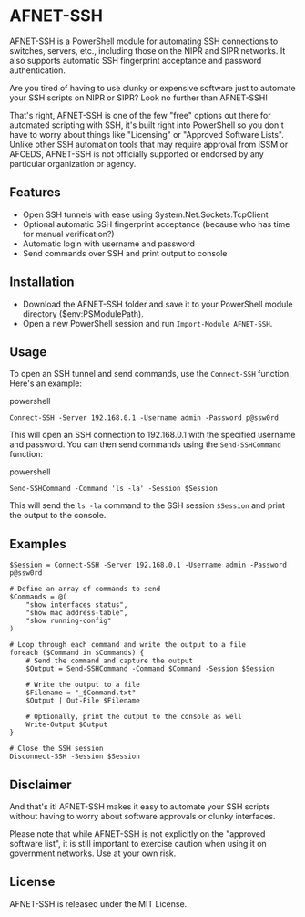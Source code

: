 # AFNET-SSH
AFNET-SSH is a PowerShell module for automating SSH connections to switches, servers, etc., including those on the NIPR and SIPR networks. It also supports automatic SSH fingerprint acceptance and password authentication.

Are you tired of having to use clunky or expensive software just to automate your SSH scripts on NIPR or SIPR? Look no further than AFNET-SSH!

That's right, AFNET-SSH is one of the few "free" options out there for automated scripting with SSH, it's built right into PowerShell so you don't have to worry about things like "Licensing" or "Approved Software Lists". Unlike other SSH automation tools that may require approval from ISSM or AFCEDS, AFNET-SSH is not officially supported or endorsed by any particular organization or agency.

## Features
* Open SSH tunnels with ease using System.Net.Sockets.TcpClient
* Optional automatic SSH fingerprint acceptance (because who has time for manual verification?)
* Automatic login with username and password
* Send commands over SSH and print output to console
## Installation
* Download the AFNET-SSH folder and save it to your PowerShell module directory ($env:PSModulePath).
* Open a new PowerShell session and run `Import-Module AFNET-SSH`.
## Usage

To open an SSH tunnel and send commands, use the `Connect-SSH` function. Here's an example:

powershell

`Connect-SSH -Server 192.168.0.1 -Username admin -Password p@ssw0rd`

This will open an SSH connection to 192.168.0.1 with the specified username and password. You can then send commands using the `Send-SSHCommand` function:

powershell

`Send-SSHCommand -Command 'ls -la' -Session $Session`

This will send the `ls -la` command to the SSH session `$Session` and print the output to the console.

## Examples

```# Connect to the SSH server
$Session = Connect-SSH -Server 192.168.0.1 -Username admin -Password p@ssw0rd

# Define an array of commands to send
$Commands = @(
    "show interfaces status",
    "show mac address-table",
    "show running-config"
)

# Loop through each command and write the output to a file
foreach ($Command in $Commands) {
    # Send the command and capture the output
    $Output = Send-SSHCommand -Command $Command -Session $Session
    
    # Write the output to a file
    $Filename = "_$Command.txt"
    $Output | Out-File $Filename
    
    # Optionally, print the output to the console as well
    Write-Output $Output
}

# Close the SSH session
Disconnect-SSH -Session $Session
```

## Disclaimer

And that's it! AFNET-SSH makes it easy to automate your SSH scripts without having to worry about software approvals or clunky interfaces.

Please note that while AFNET-SSH is not explicitly on the "approved software list", it is still important to exercise caution when using it on government networks. Use at your own risk.

## License
AFNET-SSH is released under the MIT License.
